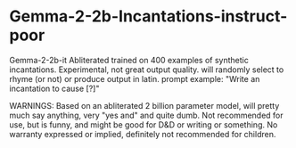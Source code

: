 


# Gemma-2-2b-Incantations-instruct-poor
Gemma-2-2b-it Abliterated trained on 400 examples of synthetic incantations. 
Experimental, not great output quality.
will randomly select to rhyme (or not) or produce output in latin. 
prompt example: "Write an incantation to cause [?]" 

WARNINGS:
Based on an abliterated 2 billion parameter model, will pretty much say anything, very "yes and" and quite dumb. 
Not recommended for use, but is funny, and might be good for D&D or writing or something. 
No warranty expressed or implied, definitely not recommended for children. 
